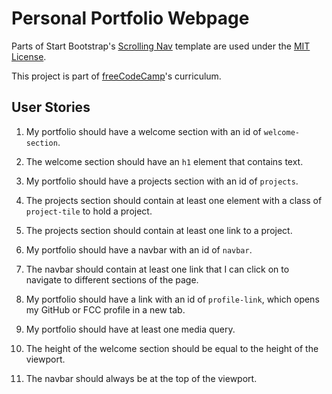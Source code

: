 # Personal Portfolio Webpage

Parts of Start Bootstrap's [Scrolling Nav](https://startbootstrap.com/template-overviews/scrolling-nav/) template are used under the [MIT License](https://github.com/BlackrockDigital/startbootstrap-scrolling-nav/blob/master/LICENSE).

This project is part of [freeCodeCamp](https://www.freecodecamp.org/)'s curriculum.

## User Stories

1. My portfolio should have a welcome section with an id of `welcome-section`.

2. The welcome section should have an `h1` element that contains text.

3. My portfolio should have a projects section with an id of `projects`.

4. The projects section should contain at least one element with a class of `project-tile` to hold a project.

5. The projects section should contain at least one link to a project.

6. My portfolio should have a navbar with an id of `navbar`.

7. The navbar should contain at least one link that I can click on to navigate to different sections of the page.

8. My portfolio should have a link with an id of `profile-link`, which opens my GitHub or FCC profile in a new tab.

9. My portfolio should have at least one media query.

10. The height of the welcome section should be equal to the height of the viewport.

11. The navbar should always be at the top of the viewport.